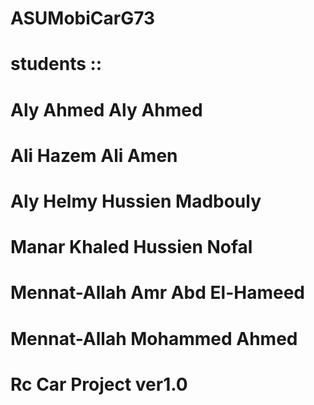 # ASUMobiCarG73

# students ::
# Aly Ahmed Aly Ahmed
#            Ali Hazem Ali Amen
#            Aly Helmy Hussien Madbouly
#            Manar Khaled Hussien Nofal
#            Mennat-Allah Amr Abd El-Hameed
#            Mennat-Allah Mohammed Ahmed
            
# Rc Car Project ver1.0
